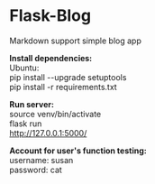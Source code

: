 # Flask-Blog
Markdown support simple blog app

**Install dependencies:**  
Ubuntu:  
pip install --upgrade setuptools  
pip install -r requirements.txt

**Run server:**  
source venv/bin/activate  
flask run  
http://127.0.0.1:5000/  

**Account for user's function testing:**  
username: susan  
password: cat  
